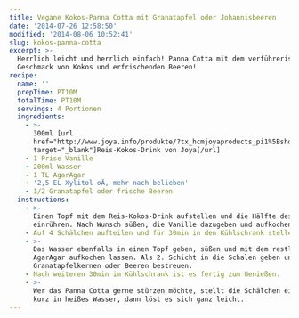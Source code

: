```yaml
---
title: Vegane Kokos-Panna Cotta mit Granatapfel oder Johannisbeeren
date: '2014-07-26 12:58:50'
modified: '2014-08-06 10:52:41'
slug: kokos-panna-cotta
excerpt: >-
  Herrlich leicht und herrlich einfach! Panna Cotta mit dem verführerischen
  Geschmack von Kokos und erfrischenden Beeren!
recipe:
  name: ''
  prepTime: PT10M
  totalTime: PT10M
  servings: 4 Portionen
  ingredients:
    - >-
      300ml [url
      href="http://www.joya.info/produkte/?tx_hcmjoyaproducts_pi1%5BshowUid%5D=260&tx_hcmjoyaproducts_pi1%5BcatUid%5D=6&cHash=75b11ed3a102b6d290c899e6992eab32"
      target="_blank"]Reis-Kokos-Drink von Joya[/url]
    - 1 Prise Vanille
    - 200ml Wasser
    - 1 TL AgarAgar
    - '2,5 EL Xylitol oÄ, mehr nach belieben'
    - 1/2 Granatapfel oder frische Beeren
  instructions:
    - >-
      Einen Topf mit dem Reis-Kokos-Drink aufstellen und die Hälfte des AgarAgar
      einrühren. Nach Wunsch süßen, die Vanille dazugeben und aufkochen lassen.
    - Auf 4 Schälchen aufteilen und für 30min in den Kühlschrank stellen.
    - >-
      Das Wasser ebenfalls in einen Topf geben, süßen und mit dem restlichen
      AgarAgar aufkochen lassen. Als 2. Schicht in die Schalen geben und mit
      Granatapfelkernen oder Beeren bestreuen.
    - Nach weiteren 30min im Kühlschrank ist es fertig zum Genießen.
    - >-
      Wer das Panna Cotta gerne stürzen möchte, stellt die Schälchen einfach
      kurz in heißes Wasser, dann löst es sich ganz leicht.
---
```


